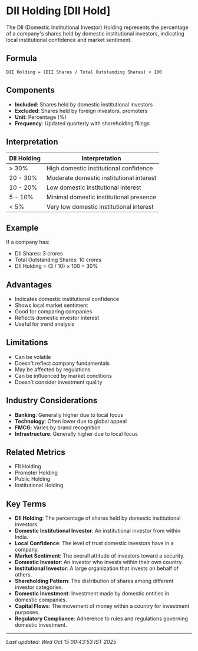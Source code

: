 # DII Holding [DII Hold]

The DII (Domestic Institutional Investor) Holding represents the percentage of a company's shares held by domestic institutional investors, indicating local institutional confidence and market sentiment.

## Formula
```text
DII Holding = (DII Shares / Total Outstanding Shares) × 100
```

## Components
- **Included**: Shares held by domestic institutional investors
- **Excluded**: Shares held by foreign investors, promoters
- **Unit**: Percentage (%)
- **Frequency**: Updated quarterly with shareholding filings

## Interpretation
| DII Holding | Interpretation |
|-------------|----------------|
| > 30% | High domestic institutional confidence |
| 20 - 30% | Moderate domestic institutional interest |
| 10 - 20% | Low domestic institutional interest |
| 5 - 10% | Minimal domestic institutional presence |
| < 5% | Very low domestic institutional interest |

## Example
If a company has:
- DII Shares: 3 crores
- Total Outstanding Shares: 10 crores
- DII Holding = (3 / 10) × 100 = 30%

## Advantages
- Indicates domestic institutional confidence
- Shows local market sentiment
- Good for comparing companies
- Reflects domestic investor interest
- Useful for trend analysis

## Limitations
- Can be volatile
- Doesn't reflect company fundamentals
- May be affected by regulations
- Can be influenced by market conditions
- Doesn't consider investment quality

## Industry Considerations
- **Banking**: Generally higher due to local focus
- **Technology**: Often lower due to global appeal
- **FMCG**: Varies by brand recognition
- **Infrastructure**: Generally higher due to local focus

## Related Metrics
- FII Holding
- Promoter Holding
- Public Holding
- Institutional Holding

## Key Terms
- **DII Holding**: The percentage of shares held by domestic institutional investors.
- **Domestic Institutional Investor**: An institutional investor from within India.
- **Local Confidence**: The level of trust domestic investors have in a company.
- **Market Sentiment**: The overall attitude of investors toward a security.
- **Domestic Investor**: An investor who invests within their own country.
- **Institutional Investor**: A large organization that invests on behalf of others.
- **Shareholding Pattern**: The distribution of shares among different investor categories.
- **Domestic Investment**: Investment made by domestic entities in domestic companies.
- **Capital Flows**: The movement of money within a country for investment purposes.
- **Regulatory Compliance**: Adherence to rules and regulations governing domestic investment.

---
*Last updated: Wed Oct 15 00:43:53 IST 2025*
